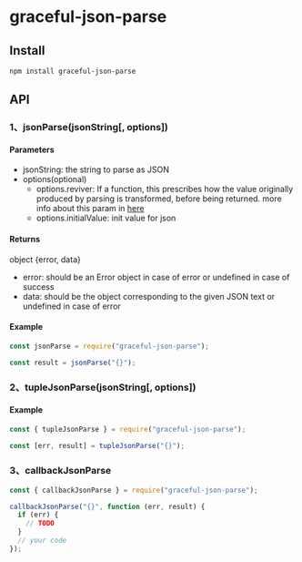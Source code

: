 # graceful-json-parse

## Install

```bash
npm install graceful-json-parse
```

## API

### 1、jsonParse(jsonString[, options])

#### Parameters

- jsonString: the string to parse as JSON
- options(optional)
  - options.reviver: If a function, this prescribes how the value originally produced by parsing is transformed, before being returned. more info about this param in [here](https://developer.mozilla.org/en-US/docs/Web/JavaScript/Reference/Global_Objects/JSON/parse#Example.3A_Using_the_reviver_parameter)
  - options.initialValue: init value for json

#### Returns

object {error, data}

- error: should be an Error object in case of error or undefined in case of success
- data: should be the object corresponding to the given JSON text or undefined in case of error

#### Example

```js
const jsonParse = require("graceful-json-parse");

const result = jsonParse("{}");
```

### 2、tupleJsonParse(jsonString[, options])

#### Example

```js
const { tupleJsonParse } = require("graceful-json-parse");

const [err, result] = tupleJsonParse("{}");
```

### 3、callbackJsonParse

```js
const { callbackJsonParse } = require("graceful-json-parse");

callbackJsonParse("{}", function (err, result) {
  if (err) {
    // TODO
  }
  // your code
});
```
